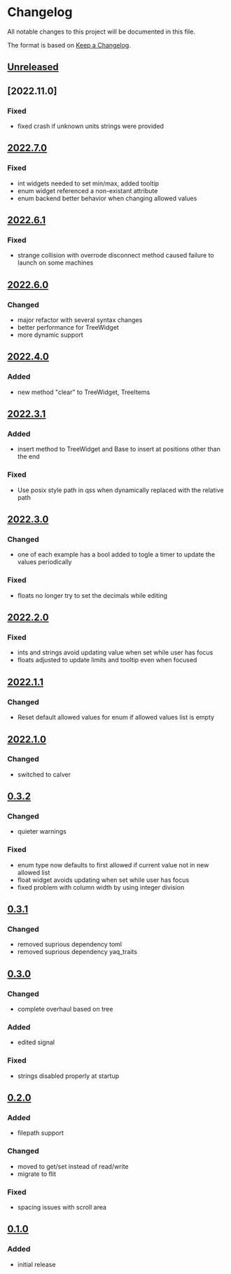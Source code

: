 # Changelog
All notable changes to this project will be documented in this file.

The format is based on [Keep a Changelog](https://keepachangelog.com/).

## [Unreleased]

## [2022.11.0]

### Fixed
- fixed crash if unknown units strings were provided

## [2022.7.0]

### Fixed
- int widgets needed to set min/max, added tooltip
- enum widget referenced a non-existant attribute
- enum backend better behavior when changing allowed values

## [2022.6.1]

### Fixed
- strange collision with overrode disconnect method caused failure to launch on some machines

## [2022.6.0]

### Changed
- major refactor with several syntax changes
- better performance for TreeWidget
- more dynamic support

## [2022.4.0]

### Added
- new method "clear" to TreeWidget, TreeItems

## [2022.3.1]

### Added
- insert method to TreeWidget and Base to insert at positions other than the end

### Fixed
- Use posix style path in qss when dynamically replaced with the relative path

## [2022.3.0]

### Changed
- one of each example has a bool added to togle a timer to update the values periodically

### Fixed
- floats no longer try to set the decimals while editing

## [2022.2.0]

### Fixed
- ints and strings avoid updating value when set while user has focus
- floats adjusted to update limits and tooltip even when focused

## [2022.1.1]

### Changed
- Reset default allowed values for enum if allowed values list is empty

## [2022.1.0]

### Changed
- switched to calver

## [0.3.2]

### Changed
- quieter warnings

### Fixed
- enum type now defaults to first allowed if current value not in new allowed list
- float widget avoids updating when set while user has focus
- fixed problem with column width by using integer division

## [0.3.1]

### Changed
- removed suprious dependency toml
- removed suprious dependency yaq_traits

## [0.3.0]

### Changed
- complete overhaul based on tree

### Added
- edited signal

### Fixed
- strings disabled properly at startup

## [0.2.0]

### Added
- filepath support

### Changed
- moved to get/set instead of read/write
- migrate to flit

### Fixed
- spacing issues with scroll area

## [0.1.0]

### Added
- initial release

[Unreleased]: https://github.com/yaq-project/qtypes/compare/v2022.11.0...main
[2022.7.0]: https://github.com/yaq-project/qtypes/compare/v2022.7.0...v2022.11.0
[2022.7.0]: https://github.com/yaq-project/qtypes/compare/v2022.6.1...v2022.7.0
[2022.6.1]: https://github.com/yaq-project/qtypes/compare/v2022.6.0...v2022.6.1
[2022.6.0]: https://github.com/yaq-project/qtypes/compare/v2022.4.0...v2022.6.0
[2022.4.0]: https://github.com/yaq-project/qtypes/compare/v2022.3.1...v2022.4.0
[2022.3.1]: https://gitlab.com/yaq-project/qtypes/compare/v2022.3.0...v2022.3.1
[2022.3.0]: https://github.com/yaq-project/qtypes/compare/v2022.2.0...v2022.3.0
[2022.2.0]: https://github.com/yaq-project/qtypes/compare/v2022.1.1...v2022.2.0
[2022.1.1]: https://github.com/yaq-project/qtypes/compare/v2022.1.0...v2022.1.1
[2022.1.0]: https://github.com/yaq-project/qtypes/compare/v0.3.2...v2022.1.0
[0.3.2]: https://github.com/yaq-project/qtypes/compare/v0.3.1...v0.3.2
[0.3.1]: https://github.com/yaq-project/qtypes/compare/v0.3.0...v0.3.1
[0.3.0]: https://github.com/yaq-project/qtypes/compare/v0.2.0...v0.3.0
[0.2.0]: https://github.com/yaq-project/qtypes/compare/v0.1.0...v0.2.0
[0.1.0]: https://github.com/yaq-project/qtypes/tags/v0.1.0
